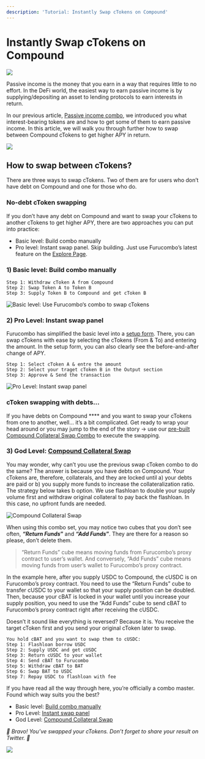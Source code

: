 ```yaml
---
description: 'Tutorial: Instantly Swap cTokens on Compound'
---
```


# Instantly Swap cTokens on Compound

![](https://miro.medium.com/max/3200/1\*xFGjLBVNOh7TN0p7aTj1Hw.png)

Passive income is the money that you earn in a way that requires little to no effort. In the DeFi world, the easiest way to earn passive income is by supplying/depositing an asset to lending protocols to earn interests in return.

In our previous article, [Passive income combo](https://medium.com/furucombo/tutorial-passive-income-combo-part-1-662a1a0d98f3), we introduced you what interest-bearing tokens are and how to get some of them to earn passive income. In this article, we will walk you through further how to swap between Compound cTokens to get higher APY in return.

![](https://miro.medium.com/max/5760/1\*JM8PtcHBI7W3Vnf5P5NpIQ.png)

## How to swap between cTokens? <a href="#4c47" id="4c47"></a>

There are three ways to swap cTokens. Two of them are for users who don’t have debt on Compound and one for those who do.

### No-debt cToken swapping <a href="#e9f2" id="e9f2"></a>

If you don’t have any debt on Compound and want to swap your cTokens to another cTokens to get higher APY, there are two approaches you can put into practice:

* Basic level: Build combo manually
* Pro level: Instant swap panel. Skip building. Just use Furucombo’s latest feature on the [Explore Page](https://furucombo.app/explore/combo\_compound\_00001).

### 1) **Basic level:** Build combo manually <a href="#6750" id="6750"></a>

```
Step 1: Withdraw cToken A from Compound
Step 2: Swap Token A to Token B
Step 3: Supply Token B to Compound and get cToken B
```

![Basic level: Use Furucombo‘s combo to swap cTokens](https://miro.medium.com/max/5760/1\*U5SfOrJosbewoviDQtBd9g.png)

### 2) Pro Level: Instant swap panel <a href="#8116" id="8116"></a>

Furucombo has simplified the basic level into a [setup form](https://go.furucombo.app/Qvf8O). There, you can swap cTokens with ease by selecting the cTokens (From & To) and entering the amount. In the setup form, you can also clearly see the before-and-after change of APY.

```
Step 1: Select cToken A & entre the amount
Step 2: Select your traget cToken B in the Output section
Step 3: Approve & Send the transaction
```

![Pro Level: Instant swap panel](https://miro.medium.com/max/5760/1\*E1t6Cke-isPnev-mk-\_adA.png)

### cToken swapping with debts… <a href="#2aa1" id="2aa1"></a>

If you have debts on Compound **** and you want to swap your cTokens from one to another, well… it’s a bit complicated. Get ready to wrap your head around or you may jump to the end of the story → use our [pre-built Compound Collateral Swap Combo](https://furucombo.app/combo/bti7tdi6bifc72uvqpeg?refreshPrice=1) to execute the swapping.

### 3) God Level: [Compound Collateral Swap](https://furucombo.app/combo/bti7tdi6bifc72uvqpeg?refreshPrice=1) <a href="#5107" id="5107"></a>

You may wonder, why can’t you use the previous swap cToken combo to do the same? The answer is because you have debts on Compound. Your cTokens are, therefore, collaterals, and they are locked until a) your debts are paid or b) you supply more funds to increase the collateralization ratio. The strategy below takes b option. We use flashloan to double your supply volume first and withdraw original collateral to pay back the flashloan. In this case, no upfront funds are needed.

![Compound Collateral Swap](https://miro.medium.com/max/5804/1\*vQA2KaaFdfsOSkbU-op68w.png)

When using this combo set, you may notice two cubes that you don’t see often, _**“Return Funds**_**”** and _**“Add Funds**_**”**. They are there for a reason so please, don’t delete them.

> “Return Funds” cube means moving funds from Furucombo’s proxy contract to user’s wallet. And conversely, “Add Funds” cube means moving funds from user’s wallet to Furucombo’s proxy contract.

In the example here, after you supply USDC to Compound, the cUSDC is on Furucombo’s proxy contract. You need to use the “Return Funds” cube to transfer cUSDC to your wallet so that your supply position can be doubled. Then, because your cBAT is locked in your wallet until you increase your supply position, you need to use the “Add Funds” cube to send cBAT to Furucombo’s proxy contract right after receiving the cUSDC.

Doesn’t it sound like everything is reversed? Because it is. You receive the target cToken first and you send your original cToken later to swap.

```
You hold cBAT and you want to swap them to cUSDC:
Step 1: Flashloan borrow USDC
Step 2: Supply USDC and get cUSDC
Step 3: Return cUSDC to your wallet
Step 4: Send cBAT to Furucombo
Step 5: Withdraw cBAT to BAT 
Step 6: Swap BAT to USDC
Step 7: Repay USDC to flashloan with fee
```

If you have read all the way through here, you’re officially a combo master. Found which way suits you the best?

* Basic level: [Build combo manually](http://furucombo.app/combo)
* Pro Level: [Instant swap panel](https://go.furucombo.app/Qvf8O)
* God Level: [Compound Collateral Swap](https://furucombo.app/combo/bti7tdi6bifc72uvqpeg?refreshPrice=1)

_🎉 Bravo! You’ve swapped your cTokens. Don’t forget to share your result on Twitter. 🎉_

![](<../../.gitbook/assets/1\_rqjs5y9tpgufzxczib5qbg (4).gif>)
